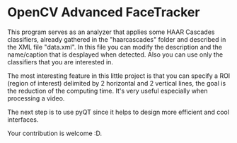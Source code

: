 # OpenCV Advanced FaceTracker

This program serves as an analyzer that applies some HAAR Cascades classifiers, already gathered in the "haarcascades" folder and described in the XML file "data.xml". In this file you can modify the description and the name/caption that is desplayed when detected. Also you can use only the classifiers that you are interested in.

The most interesting feature in this little project is that you can specify a ROI (region of interest) delimited by 2 horizontal and 2 vertical lines, the goal is the reduction of the computing time. It's very useful especially when processing a video.

The next step is to use pyQT since it helps to design more efficient and cool interfaces.

Your contribution is welcome :D.
